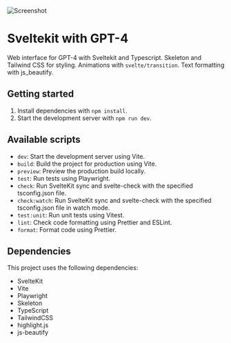![Screenshot](https://user-images.githubusercontent.com/45217974/241093530-7db014ce-7246-40a6-84af-649ea3aa41e4.png)

# Sveltekit with GPT-4

 Web interface for GPT-4 with Sveltekit and Typescript.
 Skeleton and Tailwind CSS for styling.
 Animations with `svelte/transition`.
 Text formatting with js_beautify. 

## Getting started

1. Install dependencies with `npm install`.
2. Start the development server with `npm run dev`.

## Available scripts

- `dev`: Start the development server using Vite.
- `build`: Build the project for production using Vite.
- `preview`: Preview the production build locally.
- `test`: Run tests using Playwright.
- `check`: Run SvelteKit sync and svelte-check with the specified tsconfig.json file.
- `check:watch`: Run SvelteKit sync and svelte-check with the specified tsconfig.json file in watch mode.
- `test:unit`: Run unit tests using Vitest.
- `lint`: Check code formatting using Prettier and ESLint.
- `format`: Format code using Prettier.

## Dependencies

This project uses the following dependencies:

- SvelteKit
- Vite
- Playwright
- Skeleton
- TypeScript
- TailwindCSS
- highlight.js
- js-beautify
